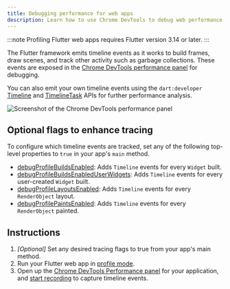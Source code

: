 ```yaml
---
title: Debugging performance for web apps
description: Learn how to use Chrome DevTools to debug web performance issues.
---
```


:::note
  Profiling Flutter web apps requires Flutter version 3.14 or later.
:::

The Flutter framework emits timeline events as it works to build frames,
draw scenes, and track other activity such as garbage collections.
These events are exposed in the 
[Chrome DevTools performance panel][] for debugging.

You can also emit your own timeline events using the `dart:developer`
[Timeline][] and [TimelineTask][] APIs for further performance analysis.

[Chrome DevTools performance panel]: https://developer.chrome.com/docs/devtools/performance
[Timeline]: {{site.api}}/flutter/dart-developer/Timeline-class.html
[TimelineTask]: {{site.api}}/flutter/dart-developer/TimelineTask-class.html

![Screenshot of the Chrome DevTools performance panel](/assets/images/docs/tools/devtools/chrome-devtools-performance-panel.png)

## Optional flags to enhance tracing

To configure which timeline events are tracked, set any of the following top-level properties to `true`
in your app's `main` method.

- [debugProfileBuildsEnabled][]: Adds `Timeline` events for every `Widget` built.
- [debugProfileBuildsEnabledUserWidgets][]: Adds `Timeline` events for every user-created `Widget` built.
- [debugProfileLayoutsEnabled][]: Adds `Timeline` events for every `RenderObject` layout.
- [debugProfilePaintsEnabled][]: Adds `Timeline` events for every `RenderObject` painted.

[debugProfileBuildsEnabled]: {{site.api}}/flutter/widgets/debugProfileBuildsEnabled.html
[debugProfileBuildsEnabledUserWidgets]: {{site.api}}/flutter/widgets/debugProfileBuildsEnabledUserWidgets.html
[debugProfileLayoutsEnabled]: {{site.api}}/flutter/rendering/debugProfileLayoutsEnabled.html
[debugProfilePaintsEnabled]: {{site.api}}/flutter/rendering/debugProfilePaintsEnabled.html

## Instructions

1. _[Optional]_ Set any desired tracing flags to true from your app's main method.
2. Run your Flutter web app in [profile mode][].
3. Open up the [Chrome DevTools Performance panel][] for your application,
    and [start recording][] to capture timeline events.

[start recording]: https://developer.chrome.com/docs/devtools/performance/#record

[profile mode]: /testing/build-modes#profile
[Chrome DevTools performance panel]: https://developer.chrome.com/docs/devtools/performance
